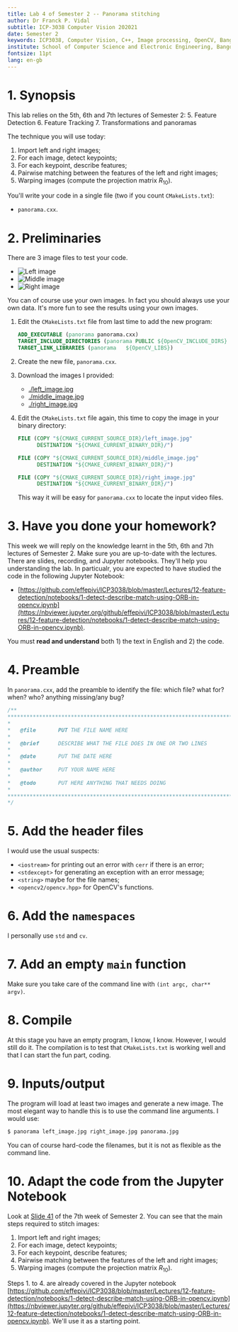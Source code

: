 ```yaml
---
title: Lab 4 of Semester 2 -- Panorama stitching
author: Dr Franck P. Vidal
subtitle: ICP-3038 Computer Vision 202021
date: Semester 2
keywords: ICP3038, Computer Vision, C++, Image processing, OpenCV, Bangor University, School of Computer Science and Electronic Engineering
institute: School of Computer Science and Electronic Engineering, Bangor University
fontsize: 11pt
lang: en-gb
---
```


# 1. Synopsis

This lab relies on the 5th, 6th and 7th lectures of Semester 2:
5. Feature Detection
6. Feature Tracking
7. Transformations and panoramas

The technique you will use today:

1. Import left and right images;
2. For each image, detect keypoints;
3. For each keypoint, describe features;
4. Pairwise matching between the features of the left and right images;
5. Warping images (compute the projection matrix $R_{10}$).

You'll write your code in a single file (two if you count `CMakeLists.txt`):

- `panorama.cxx`.

# 2. Preliminaries

There are 3 image files to test your code.

- ![Left image](left_image.jpg)
- ![Middle image](middle_image.jpg)
- ![Right image](right_image.jpg)

You can of course use your own images. In fact you should always use your own data. It's more fun to see the results using your own images.

1. Edit the `CMakeLists.txt` file from last time to add the new program:

    ```cmake
    ADD_EXECUTABLE (panorama panorama.cxx)
    TARGET_INCLUDE_DIRECTORIES (panorama PUBLIC ${OpenCV_INCLUDE_DIRS} ${CMAKE_CURRENT_SOURCE_DIR}/include)
    TARGET_LINK_LIBRARIES (panorama   ${OpenCV_LIBS})
    ```

2. Create the new file, `panorama.cxx`.
3. Download the images I provided:
    - [./left_image.jpg](left_image.jpg)
    - [./middle_image.jpg](middle_image.jpg)
    - [./right_image.jpg](right_image.jpg)
4. Edit the `CMakeLists.txt` file again, this time to copy the image in your binary directory:

    ```cmake
    FILE (COPY "${CMAKE_CURRENT_SOURCE_DIR}/left_image.jpg"
          DESTINATION "${CMAKE_CURRENT_BINARY_DIR}/")

    FILE (COPY "${CMAKE_CURRENT_SOURCE_DIR}/middle_image.jpg"
          DESTINATION "${CMAKE_CURRENT_BINARY_DIR}/")

    FILE (COPY "${CMAKE_CURRENT_SOURCE_DIR}/right_image.jpg"
          DESTINATION "${CMAKE_CURRENT_BINARY_DIR}/")
    ```

    This way it will be easy for `panorama.cxx` to locate the input video files.

# 3. Have you done your homework?

This week we will reply on the knowledge learnt in the 5th, 6th and 7th lectures of Semester 2. Make sure you are up-to-date with the lectures. There are slides, recording, and Jupyter notebooks. They'll help you understanding the lab. In particualr, you are expected to have studied the code in the following Jupyter Notebook:

- [https://github.com/effepivi/ICP3038/blob/master/Lectures/12-feature-detection/notebooks/1-detect-describe-match-using-ORB-in-opencv.ipynb](https://nbviewer.jupyter.org/github/effepivi/ICP3038/blob/master/Lectures/12-feature-detection/notebooks/1-detect-describe-match-using-ORB-in-opencv.ipynb).

You must **read and understand** both 1) the text in English and 2) the code.

# 4. Preamble

In  `panorama.cxx`, add the preamble to identify the file: which file? what for? when? who? anything missing/any bug?

```cpp
/**
********************************************************************************
*
*   @file       PUT THE FILE NAME HERE
*
*   @brief      DESCRIBE WHAT THE FILE DOES IN ONE OR TWO LINES
*
*   @date       PUT THE DATE HERE
*
*   @author     PUT YOUR NAME HERE
*
*   @todo       PUT HERE ANYTHING THAT NEEDS DOING
*
********************************************************************************
*/
```

# 5. Add the header files

I would use the usual suspects:

- `<iostream>` for printing out an error with `cerr` if there is an error;
- `<stdexcept>` for generating an exception with an error message;
- `<string>` maybe for the file names;
- `<opencv2/opencv.hpp>` for OpenCV's functions.

# 6. Add the `namespaces`

I personally use `std` and `cv`.

# 7. Add an empty `main` function

Make sure you take care of the command line with `(int argc, char** argv)`.

# 8. Compile

At this stage you have an empty program, I know, I know. However, I would still do it. The compilation is to test that `CMakeLists.txt` is working well and that I can start the fun part, coding.

# 9. Inputs/output

The program will load at least two images and generate a new image. The most elegant way to handle this is to use the command line arguments. I would use:
```bash
$ panorama left_image.jpg right_image.jpg panorama.jpg
```
You can of course hard-code the filenames, but it is not as flexible as the command line.

# 10. Adapt the code from the Jupyter Notebook

Look at [Slide 41](https://blackboard.bangor.ac.uk/bbcswebdav/pid-3411334-dt-content-rid-10605129_1/courses/1542.202021/14-transformations_and_panoramas/ICP3038-Chapter_14-transformations_and_panoramas.html#(41)) of the 7th week of Semester 2. You can see that the main steps required to stitch images:

1. Import left and right images;
2. For each image, detect keypoints;
3. For each keypoint, describe features;
4. Pairwise matching between the features of the left and right images;
5. Warping images (compute the projection matrix $R_{10}$).

Steps 1. to 4. are already covered in the Jupyter notebook [https://github.com/effepivi/ICP3038/blob/master/Lectures/12-feature-detection/notebooks/1-detect-describe-match-using-ORB-in-opencv.ipynb](https://nbviewer.jupyter.org/github/effepivi/ICP3038/blob/master/Lectures/12-feature-detection/notebooks/1-detect-describe-match-using-ORB-in-opencv.ipynb). We'll use it as a starting point.


<!--


- Copy the two functions to your own program:
    - `Mat cleanBinaryImage(const Mat& aBinaryImage, int elementSize = 5)`, and
    - `Mat getForegroundMask(const Mat& aBackground, const Mat& aNewFrame, int aThreshold = 128)`,
- In the `main` function, you need most of the rest of the code:
    - Open the `VideoCapture`,
    - Create the windows (optional),
    - Create the `threshold` and the slider (called `trackbar` in OpenCV),
    - Declare the `background` variable,
    - Add the event loop,
    - Destroy the windows (optional), and
    - Release the VideoCapture (optional).
- Compile and run:
    - The program is using the webcam by default,
    - Press `B` to pick a background,
    - Press `ESC` or `Q` to quit.

**MacOS users:** Apple may deny you the right to use your own webcam. `VideoCapture video_input(0)` may even prevent the program from running. Have a look at this thread: [https://stackoverflow.com/questions/62190614/error-message-opencv-not-authorized-to-capture-video-status-0-in-macos-qt](https://stackoverflow.com/questions/62190614/error-message-opencv-not-authorized-to-capture-video-status-0-in-macos-qt). I haven't been able to replicate the problem as my versions of MacOS are too old. Don't worry, Step 10. below will fix that anyway.

# 10. Load the video from a file

The program needs to know:

1. the name of the input video file, and
2. the name of the output video file.

You must perform this action at the beginning of your `main` function. You have two options. The nice one and the ugly one:

- Use the arguments of the command line, or
- Hard code the file names,
    - it is not as elegant,
    - you'll need to re-compile when changing the file names, but then
    - the point of the lab is not parsing the command line arguments.

To open a video file, use the appropriate `VideoCapture` constructor. See [here](https://docs.opencv.org/3.4/d8/dfe/classcv_1_1VideoCapture.html#a949d90b766ba42a6a93fe23a67785951) for the documentation. For example, we can use

```cpp
VideoCapture video_input("one_moving_object.avi");
```

or

```cpp
VideoCapture video_input(argv[1]);
```

- Compile and run.
- You'll see that the video plays very quickly.
    - Once all the frames from the input video file are read, `video_input >> frame;` will produce an empty frame, which will end the event loop.
    - To loop through the video, replace:

    ```cpp
    video_input.release(); // We are now done with the camera, stop it
    throw runtime_error("OpenCV cannot grab a new frame from the camera, the program will terminate");
    ```

    with

    ```cpp
    video_input.set(CAP_PROP_POS_FRAMES, 0);
    ```

    It rewinds the video to the beginning of the video.

- Compile and run.

# 11. Save a video file

We saw how to do that in [https://github.com/effepivi/ICP3038/blob/master/Lectures/11-motion-tracking/notebooks/1-How_to_use_webcam_using_OpenCV.ipynb](https://nbviewer.jupyter.org/github/effepivi/ICP3038/blob/master/Lectures/11-motion-tracking/notebooks/1-How_to_use_webcam_using_OpenCV.ipynb). Before the event loop,

- You need a `VideoWriter` (see Step `[13]` of the notebook),
- For a `VideoWriter`, you need to know
    - the frame size (Step `[11]`)
    - the frame rate (Step `[12]`)
- To add a new image (called frame) in your output video, use `operator<<` (just like a `cout`),
    - see `video << frame;` in Step `[14]`.
    - We could save the detected foreground, e.g. `clean` in the event loop. Just use `video << clean;`.
- Compile, run, and check your new video with your favourite movie player, such as [VLC](https://www.videolan.org/).

# 12. Choose an appropriate background

- In all the videos I provided, there is no motion in the first few frames, i.e. we can use the first frame as the background.
- Before the event loop, use the first frame as the background.
- Don't forget how the frame was processed to produce the background:
  - RGB to greyscale;
  - blur;
  - UCHAR to float32.
- Don't forget to remove the `if (key == 'b')` statement in the event loop.

Now, compile and run the code. I get something like this:

![Screenshot from 2021-02-24 13-59-27.png](2021-02-24_13-59-27.png)

If, like me, you are unhappy with the foreground mask (e.g. presence of holes or tiny islands), you can increase the size of your structuring element (mathematical morphology) and/or the size of your median filters.

![Screenshot from 2021-02-24 13-59-50](2021-02-24_13-59-50.png)

Happier now! The foreground mask is perfect.

# 13. Locating moving objects

Moving objects, will be white in the `foreground_mask`.
We can easily find them using OpenCV's `findContours` function. See [here](https://docs.opencv.org/master/df/d0d/tutorial_find_contours.html) for the corresponding documentation.

- Use `findContours` to find the contours in `foreground_mask`.
- Use `drawContours` to draw the contours in `clean`.

![Screenshot from 2021-02-24 14-00-22](2021-02-24_14-00-22.png)

See the red contours in the "Foreground" window above.

# 14. Ignoring "objects" that are too small

![Screenshot from 2021-02-24 15-19-36](2021-02-24_15-19-36.png)

As we an see in the image above, some of the detected objects are far too small. We can compute the area (number of pixels). For each contour (i.e. detected objects), compute its area using `contourArea`. See [here](https://docs.opencv.org/master/d3/dc0/group__imgproc__shape.html#ga2c759ed9f497d4a618048a2f56dc97f1) for the documentation.
If the area is large enough, draw the contour, if not ignore it. To define how big "large enough" is, define your own threshold. You may adjust it by hand (hard coded), or with a slider.

![Screenshot from 2021-02-24 14-07-11](2021-02-24_14-07-11.png)

As you can see above, the small objects are no longer highlighted.

# 15. Updating the background

**Bonus point:** After all, the first frame as the background may not have been so clever. Something started to move, and the static object from the first frame was detected as something that moved. To further improve your code, update the background so that static objects are not detected.

# 16. Compute the speed of the car

- **Bonus point:** Compute the speed (e.g. in pixels per frame) of each detected object.
- **Hint**: You must find the gravity centre of all the detected objects. For this purpose, you can use image moments. See [https://docs.opencv.org/master/d0/d49/tutorial_moments.html](https://docs.opencv.org/master/d0/d49/tutorial_moments.html) for a tutorial.

In particular,

- Finding the moments from the `contours`:

    ```cpp
    vector<Moments> mu(contours.size() );
    for( size_t i = 0; i < contours.size(); i++ )
    {
        mu[i] = moments( contours[i] );
    }
    ```

- Finding the gravity centre of the contour using its moments:

    ```cpp
    vector<Point2f> mc( contours.size() );
    for( size_t i = 0; i < contours.size(); i++ )
    {
        //add 1e-5 to avoid division by zero
        mc[i] = Point2f( static_cast<float>(mu[i].m10 / (mu[i].m00 + 1e-5)),
                         static_cast<float>(mu[i].m01 / (mu[i].m00 + 1e-5)) );
        cout << "mc[" << i << "]=" << mc[i] << endl;
    }
    ``` -->
